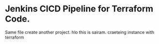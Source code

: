 # Jenkins CICD Pipeline for Terraform Code.
Same file create another project. 
hlo  this is sairam.
craeteing instance with terraform